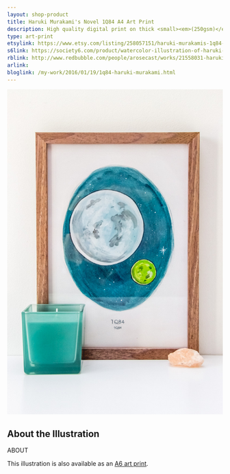 ```yaml
---
layout: shop-product
title: Haruki Murakami's Novel 1Q84 A4 Art Print
description: High quality digital print on thick <small><em>(250gsm)</em></small> silk card. Blank on back. Sent in a protective cello bag.<br><br>A4 in size <small><em>(21 x 29.7cm or 8.3 x 11.7in)</em></small>
type: art-print
etsylink: https://www.etsy.com/listing/258057151/haruki-murakamis-1q84-a4-illustration-of
s6link: https://society6.com/product/watercolor-illustration-of-haruki-murakamis-novel-1q84_print#1=45
rblink: http://www.redbubble.com/people/arosecast/works/21558031-haruki-murakamis-1q84-novel-illustration-of-two-moons-in-a-night-sky-in-pencil-and-watercolour
arlink: 
bloglink: /my-work/2016/01/19/1q84-haruki-murakami.html
---
```


<div class="carosel">
    <img src="/assets/shop/murakami-1q84-a4-art-print.jpg" alt="A4 art print of Haruki Murakami's novel 1Q84, by A Rose Cast" title="A4 art print of Haruki Murakami's novel 1Q84, by @arosecast">
</div>

<h2>About the Illustration</h2>
ABOUT

This illustration is also available as an [A6 art print]().